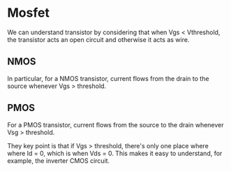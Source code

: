# Mosfet

We can understand transistor by considering that
when Vgs < Vthreshold, the transistor acts an open circuit
and otherwise it acts as wire.

## NMOS
In particular, for a NMOS transistor, current flows
from the drain to the source whenever Vgs > threshold.

## PMOS
For a PMOS transistor, current flows from the
source to the drain whenever Vsg > threshold.

They key point is that if Vgs > threshold,
there's only one place where where Id = 0,
which is when Vds = 0. This makes it easy to understand,
for example, the inverter CMOS circuit.



